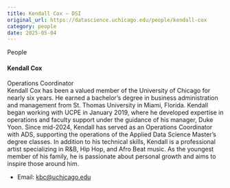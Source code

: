 ```yaml
---
title: Kendall Cox – DSI
original_url: https://datascience.uchicago.edu/people/kendall-cox
category: people
date: 2025-05-04
---
```


People

#### Kendall Cox

Operations Coordinator  
Kendall Cox has been a valued member of the University of Chicago for nearly six years. He earned a bachelor’s degree in business administration and management from St. Thomas University in Miami, Florida. Kendall began working with UCPE in January 2019, where he developed expertise in operations and faculty support under the guidance of his manager, Duke Yoon. Since mid-2024, Kendall has served as an Operations Coordinator with ADS, supporting the operations of the Applied Data Science Master’s degree classes. In addition to his technical skills, Kendall is a professional artist specializing in R&B, Hip Hop, and Afro Beat music. As the youngest member of his family, he is passionate about personal growth and aims to inspire those around him.

* Email: kbc@uchicago.edu